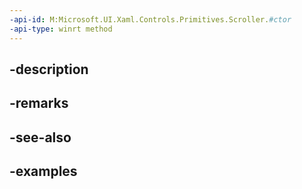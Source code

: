 ```yaml
---
-api-id: M:Microsoft.UI.Xaml.Controls.Primitives.Scroller.#ctor
-api-type: winrt method
---
```


## -description

## -remarks

## -see-also

## -examples

